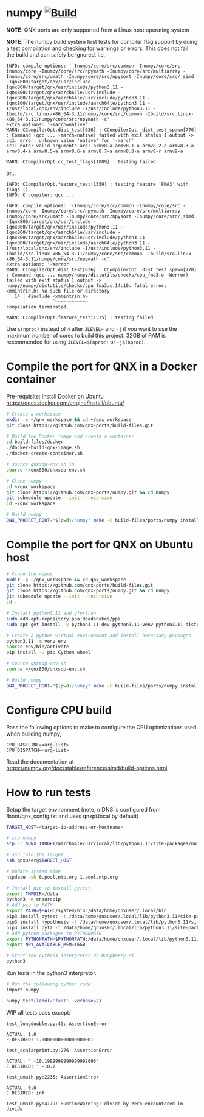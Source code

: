 # numpy [![Build](https://github.com/qnx-ports/build-files/actions/workflows/numpy.yml/badge.svg)](https://github.com/qnx-ports/build-files/actions/workflows/numpy.yml)

**NOTE**: QNX ports are only supported from a Linux host operating system

**NOTE**: The numpy build system first tests for compiler flag support by doing a test compilation and checking for warnings or errors. This does not fail the build and can safely be ignored.
i.e.
```
INFO: compile options: '-Inumpy/core/src/common -Inumpy/core/src -Inumpy/core -Inumpy/core/src/npymath -Inumpy/core/src/multiarray -Inumpy/core/src/umath -Inumpy/core/src/npysort -Inumpy/core/src/_simd -Iqnx800/target/qnx/usr/include -Iqnx800/target/qnx/usr/include/python3.11 -Iqnx800/target/qnx/aarch64le/usr/include -Iqnx800/target/qnx/aarch64le/usr/include/python3.11 -Iqnx800/target/qnx/usr/include/aarch64le/python3.11 -I/usr/local/qnx/env/include -I/usr/include/python3.11 -Ibuild/src.linux-x86_64-3.11/numpy/core/src/common -Ibuild/src.linux-x86_64-3.11/numpy/core/src/npymath -c'
extra options: '-march=native'
WARN: CCompilerOpt.dist_test[636] : CCompilerOpt._dist_test_spawn[770] : Command (qcc ... -march=native) failed with exit status 1 output -> 
cc1: error: unknown value 'native' for '-march'
cc1: note: valid arguments are: armv8-a armv8.1-a armv8.2-a armv8.3-a armv8.4-a armv8.5-a armv8.6-a armv8.7-a armv8.8-a armv8-r armv9-a

WARN: CCompilerOpt.cc_test_flags[1089] : testing failed
```
or...
```
INFO: CCompilerOpt.feature_test[1559] : testing feature 'FMA3' with flags ()
INFO: C compiler: qcc ...

INFO: compile options: '-Inumpy/core/src/common -Inumpy/core/src -Inumpy/core -Inumpy/core/src/npymath -Inumpy/core/src/multiarray -Inumpy/core/src/umath -Inumpy/core/src/npysort -Inumpy/core/src/_simd -Iqnx800/target/qnx/usr/include -Iqnx800/target/qnx/usr/include/python3.11 -Iqnx800/target/qnx/aarch64le/usr/include -Iqnx800/target/qnx/aarch64le/usr/include/python3.11 -Iqnx800/target/qnx/usr/include/aarch64le/python3.11 -I/usr/local/qnx/env/include -I/usr/include/python3.11 -Ibuild/src.linux-x86_64-3.11/numpy/core/src/common -Ibuild/src.linux-x86_64-3.11/numpy/core/src/npymath -c'
extra options: '-Werror'
WARN: CCompilerOpt.dist_test[636] : CCompilerOpt._dist_test_spawn[770] : Command (qcc ... numpy/numpy/distutils/checks/cpu_fma3.o -Werror) failed with exit status 1 output -> 
numpy/numpy/distutils/checks/cpu_fma3.c:14:10: fatal error: xmmintrin.h: No such file or directory
   14 | #include <xmmintrin.h>
      |          ^~~~~~~~~~~~~
compilation terminated.

WARN: CCompilerOpt.feature_test[1575] : testing failed
```

Use `$(nproc)` instead of `4` after `JLEVEL=` and `-j` if you want to use the maximum number of cores to build this project.
32GB of RAM is recommended for using `JLEVEL=$(nproc)` or `-j$(nproc)`.

# Compile the port for QNX in a Docker container

Pre-requisite: Install Docker on Ubuntu https://docs.docker.com/engine/install/ubuntu/
```bash
# Create a workspace
mkdir -p ~/qnx_workspace && cd ~/qnx_workspace
git clone https://github.com/qnx-ports/build-files.git

# Build the Docker image and create a container
cd build-files/docker
./docker-build-qnx-image.sh
./docker-create-container.sh

# source qnxsdp-env.sh in
source ~/qnx800/qnxsdp-env.sh

# Clone numpy
cd ~/qnx_workspace
git clone https://github.com/qnx-ports/numpy.git && cd numpy
git submodule update --init --recursive
cd ~/qnx_workspace

# Build numpy
QNX_PROJECT_ROOT="$(pwd)/numpy" make -C build-files/ports/numpy install -j4
```

# Compile the port for QNX on Ubuntu host
```bash
# Clone the repos
mkdir -p ~/qnx_workspace && cd qnx_workspace
git clone https://github.com/qnx-ports/build-files.git
git clone https://github.com/qnx-ports/numpy.git && cd numpy
git submodule update --init --recursive
cd -

# Install python3.11 and gfortran
sudo add-apt-repository ppa:deadsnakes/ppa
sudo apt-get install -y python3.11-dev python3.11-venv python3.11-distutils software-properties-common gfortran

# Create a python virtual environment and install necessary packages
python3.11 -m venv env
source env/bin/activate
pip install -U pip Cython wheel

# source qnxsdp-env.sh
source ~/qnx800/qnxsdp-env.sh

# Build numpy
QNX_PROJECT_ROOT="$(pwd)/numpy" make -C build-files/ports/numpy install -j4
```

# Configure CPU build
Pass the following options to make to configure the CPU optimizations used when building numpy,
```
CPU_BASELINE=<arg-list>
CPU_DISPATCH=<arg-list>
```
Read the documentation at https://numpy.org/doc/stable/reference/simd/build-options.html

# How to run tests

Setup the target environment (note, mDNS is configured from
/boot/qnx_config.txt and uses qnxpi.local by default)
```bash
TARGET_HOST=<target-ip-address-or-hostname>

# scp numpy
scp -r $QNX_TARGET/aarch64le/usr/local/lib/python3.11/site-packages/numpy qnxuser@$TARGET_HOST:/data/home/qnxuser

```

```bash
# ssh into the target
ssh qnxuser@$TARGET_HOST

# Update system time
ntpdate -sb 0.pool.ntp.org 1.pool.ntp.org

# Install pip to install pytest
export TMPDIR=/data
python3 -m ensurepip
# Add pip to PATH
export PATH=$PATH:/system/bin:/data/home/qnxuser/.local/bin
pip3 install pytest -t /data/home/qnxuser/.local/lib/python3.11/site-packages/
pip3 install hypothesis -t /data/home/qnxuser/.local/lib/python3.11/site-packages/
pip3 install pytz -t /data/home/qnxuser/.local/lib/python3.11/site-packages/
# Add python packages to PYTHONPATH
export PYTHONPATH=$PYTHONPATH:/data/home/qnxuser/.local/lib/python3.11/site-packages/:/data/home/qnxuser/
export NPY_AVAILABLE_MEM=16GB

# Start the python3 interpretor on Raspberry Pi
python3
```

Run tests in the python3 interpretor.
```bash
# Run the following python code
import numpy

numpy.test(label='fast', verbose=2)
```

WIP all tests pass except:
```console
test_longdouble.py:43: AssertionError

ACTUAL: 1.0
E DESIRED: 1.0000000000000000001

test_scalarprint.py:276: AssertionError

ACTUAL: ' -10.1999999999999992895'
E DESIRED: ' -10.2 '

test_umath.py:2235: AssertionError

ACTUAL: 0.0
E DESIRED: inf

test_umath.py:4179: RuntimeWarning: divide by zero encountered in divide
```
